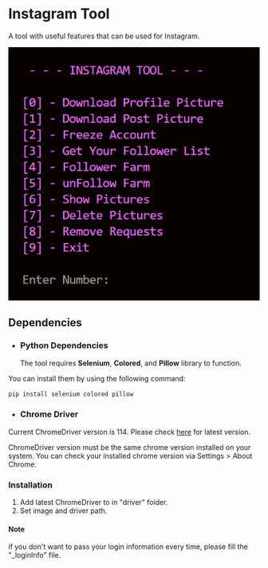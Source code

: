 # Instagram Tool

A tool with useful features that can be used for Instagram.

![console look](./assets/console.png)

## Dependencies

- ### Python Dependencies
  The tool requires **Selenium**, **Colored**, and **Pillow** library to function.

You can install them by using the following command:

```bash
pip install selenium colored pillow
```

- ### Chrome Driver

Current ChromeDriver version is 114. Please check [here](https://chromedriver.chromium.org/downloads) for latest version.

ChromeDriver version must be the same chrome version installed on your system. You can check your installed chrome version via Settings > About Chrome.

### Installation

1. Add latest ChromeDriver to in "driver" folder.
2. Set image and driver path.

#### Note

if you don't want to pass your login information every time, please fill the "\_loginInfo" file.
